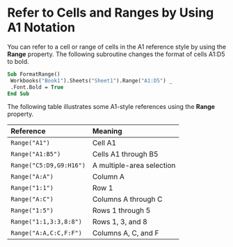 
# Refer to Cells and Ranges by Using A1 Notation

You can refer to a cell or range of cells in the A1 reference style by using the  **Range** property. The following subroutine changes the format of cells A1:D5 to bold.


```vb
Sub FormatRange() 
 Workbooks("Book1").Sheets("Sheet1").Range("A1:D5") _ 
 .Font.Bold = True 
End Sub
```


The following table illustrates some A1-style references using the  **Range** property.



|**Reference**|**Meaning**|
|:-----|:-----|
| `Range("A1")`|Cell A1|
| `Range("A1:B5")`|Cells A1 through B5|
| `Range("C5:D9,G9:H16")`|A multiple-area selection|
| `Range("A:A")`|Column A|
| `Range("1:1")`|Row 1|
| `Range("A:C")`|Columns A through C|
| `Range("1:5")`|Rows 1 through 5|
| `Range("1:1,3:3,8:8")`|Rows 1, 3, and 8|
| `Range("A:A,C:C,F:F")`|Columns A, C, and F|
